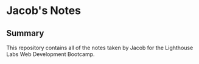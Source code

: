 # Jacob's Notes

## Summary

This repository contains all of the notes taken by Jacob for the Lighthouse Labs Web Development Bootcamp.